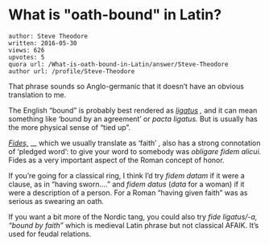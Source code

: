 # What is "oath-bound" in Latin?

	author: Steve Theodore
	written: 2016-05-30
	views: 626
	upvotes: 5
	quora url: /What-is-oath-bound-in-Latin/answer/Steve-Theodore
	author url: /profile/Steve-Theodore


That phrase sounds so Anglo-germanic that it doesn’t have an obvious translation to me.

The English “bound” is probably best rendered as _[ligatus](http://www.perseus.tufts.edu/hopper/morph?l=ligatus&la=la#lexicon)_ _,_  and it can mean something like ‘bound by an agreement’ or _pacta ligatus._ But is usually has the more physical sense of “tied up”.

_[Fides,](http://www.perseus.tufts.edu/hopper/morph?la=la&l=fides#lexicon)_ __ which we usually translate as ‘faith’ , also has a strong connotation of ‘pledged word’: to give your word to somebody was _obligare fidem alicui._ Fides as a very important aspect of the Roman concept of honor.

If you’re going for a classical ring, I think I’d try _fidem datam_  if it were a clause, as in “having sworn….” and _fidem datus_  (_data_ for a woman) if it were a description of a person. For a Roman “having given faith” was as serious as swearing an oath.

If you want a bit more of the Nordic tang, you could also try _fide ligatus/-a, “bound by faith”_ which is medieval Latin phrase but not classical AFAIK. It’s used for feudal relations.

